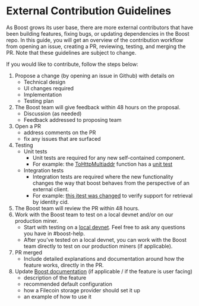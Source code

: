 # External Contribution Guidelines
As Boost grows its user base, there are more external contributors that have been building features, fixing bugs, or updating dependencies in the Boost repo. In this guide, you will get an overview of the contribution workflow from opening an issue, creating a PR, reviewing, testing, and merging the PR. Note that these guidelines are subject to change.

If you would like to contribute, follow the steps below: 

1. Propose a change (by opening an issue in Github) with details on
    - Technical design
    - UI changes required
    - Implementation
    - Testing plan
2. The Boost team will give feedback within 48 hours on the proposal. 
    - Discussion (as needed)
    - Feedback addressed to proposing team
3. Open a PR
   - address comments on the PR
   - fix any issues that are surfaced
4. Testing
    - Unit tests
        - Unit tests are required for any new self-contained component.
        - For example: the [ToHttpMultiaddr](https://github.com/filecoin-project/boost/blob/caea26a160a5893c600520632c9f443081dac32e/util/addr.go#L10C6-L10C21) function has a [unit test](https://github.com/filecoin-project/boost/blob/caea26a160a5893c600520632c9f443081dac32e/util/addr_test.go#L1)
    - Integration tests
        - Integration tests are required where the new functionality changes the way that boost behaves from the perspective of an external client.
        - For example: [this itest was changed](https://github.com/filecoin-project/boost/blob/caea26a160a5893c600520632c9f443081dac32e/itests/dummydeal_test.go#L43-L47) to verify support for retrieval by identity cid.
5. The Boost team will review the PR within 48 hours.
6. Work with the Boost team to test on a local devnet and/or on our production miner. 
    - Start with testing on a [local devnet](https://github.com/filecoin-project/boost#running-boost-devnet-in-docker-for-development). Feel free to ask any questions you have in #boost-help.
    - After you’ve tested on a local devnet, you can work with the Boost team directly to test on our production miners (if applicable).
7. PR merged
    - Include detailed explanations and documentation around how the feature works, directly in the PR.
8. Update [Boost documentation](https://boost.filecoin.io) (if applicable / if the feature is user facing)
    - description of the feature
    - recommended default configuration
    - how a Filecoin storage provider should set it up
    - an example of how to use it
